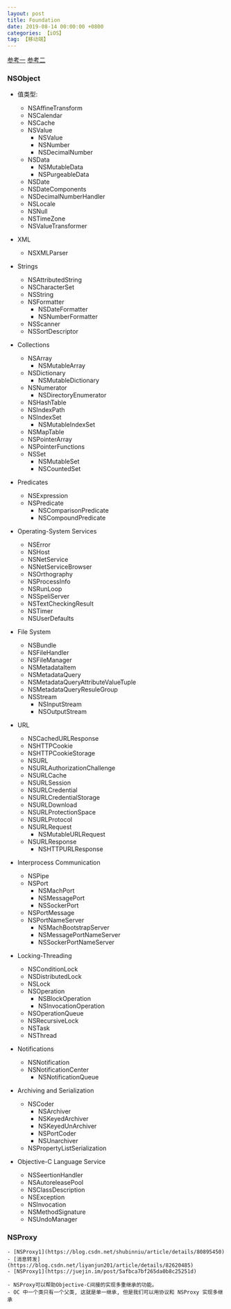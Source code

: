 ```yaml
---
layout: post
title: Foundation
date: 2019-08-14 00:00:00 +0800
categories: 【iOS】
tag: 【移动端】
---
```


[参考一](https://www.jianshu.com/p/495f5f8045ee)
[参考二](https://www.cnblogs.com/kenshincui/p/3885689.html)

### NSObject

- 值类型:
	- NSAffineTransform
	- NSCalendar
	- NSCache
	- NSValue
		- NSValue
		- NSNumber
		- NSDecimalNumber
	- NSData
		- NSMutableData
		- NSPurgeableData
	- NSDate
	- NSDateComponents
	- NSDecimalNumberHandler
	- NSLocale
	- NSNull
	- NSTimeZone
	- NSValueTransformer

- XML
	- NSXMLParser

- Strings
	- NSAttributedString
	- NSCharacterSet
	- NSString
	- NSFormatter
		- NSDateFormatter
		- NSNumberFormatter
	- NSScanner
	- NSSortDescriptor

- Collections
	- NSArray
		- NSMutableArray
	- NSDictionary
		- NSMutableDictionary
	- NSNumerator
		- NSDirectoryEnumerator
	- NSHashTable
	- NSIndexPath
	- NSIndexSet
		- NSMutableIndexSet
	- NSMapTable
	- NSPointerArray
	- NSPointerFunctions
	- NSSet
		- NSMutableSet
		- NSCountedSet

- Predicates
	- NSExpression
	- NSPredicate
		- NSComparisonPredicate
		- NSCompoundPredicate

- Operating-System Services
	- NSError
	- NSHost
	- NSNetService
	- NSNetServiceBrowser
	- NSOrthography
	- NSProcessInfo
	- NSRunLoop
	- NSSpeliServer
	- NSTextCheckingResult
	- NSTimer
	- NSUserDefaults

- File System
	- NSBundle
	- NSFileHandler
	- NSFileManager
	- NSMetadataItem
	- NSMetadataQuery
	- NSMetadataQueryAttributeValueTuple
	- NSMetadataQueryResuleGroup
	- NSStream
		- NSInputStream
		- NSOutputStream

- URL
	- NSCachedURLResponse
	- NSHTTPCookie
	- NSHTTPCookieStorage
	- NSURL
	- NSURLAuthorizationChallenge
	- NSURLCache
	- NSURLSession
	- NSURLCredential
	- NSURLCredentialStorage
	- NSURLDownload
	- NSURLProtectionSpace
	- NSURLProtocol
	- NSURLRequest
		- NSMutableURLRequest
	- NSURLResponse
		- NSHTTPURLResponse

- Interprocess Communication
	- NSPipe
	- NSPort
		- NSMachPort
		- NSMessagePort
		- NSSockerPort
	- NSPortMessage
	- NSPortNameServer
		- NSMachBootstrapServer
		- NSMessagePortNameServer
		- NSSockerPortNameServer

- Locking-Threading
	- NSConditionLock
	- NSDistributedLock
	- NSLock
	- NSOperation
		- NSBlockOperation
		- NSInvocationOperation
	- NSOperationQueue
	- NSRecursiveLock
	- NSTask
	- NSThread

- Notifications
	- NSNotification
	- NSNotificationCenter
		- NSNotificationQueue

- Archiving and Serialization
	- NSCoder
		- NSArchiver
		- NSKeyedArchiver
		- NSKeyedUnArchiver
		- NSPortCoder
		- NSUnarchiver
	- NSPropertyListSerialization

- Objective-C Language Service
	- NSSeertionHandler
	- NSAutoreleasePool
	- NSClassDescription
	- NSException
	- NSInvocation
	- NSMethodSignature
	- NSUndoManager


### NSProxy
	- [NSProxy1](https://blog.csdn.net/shubinniu/article/details/80895450)
	- [消息转发](https://blog.csdn.net/liyanjun201/article/details/82620485)
	- [NSProxy1](https://juejin.im/post/5afbca7bf265da0b8c25251d)

	- NSProxy可以帮助Objective-C间接的实现多重继承的功能。
	- OC 中一个类只有一个父类, 这就是单一继承, 但是我们可以用协议和 NSProxy 实现多继承




